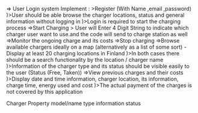 => User Login system 
    Implement :
        >Register (With Name ,email ,password)
         )>User should be able browse the charger locations, status and general information without logging in
         )>Login is required to start the charging process
=>Start Charging 
    > User will Enter 4 Digit String to indicate which charger user want to use.and the code will send to charge station as well
=>Monitor the ongoing charge and its costs
=>Stop charging
=>Browse available chargers ideally on a map (alternatively as a list of some sort) - Display at least 20 charging locations in Finland
    )>In both cases there should be a search functionality by the location / charger name
    )>Information of the charger type and its status should be visible easily to the user (Status (Free, Taken))
=>View previous charges and their costs
    )>Display date and time information, charger location, its information, charge time, energy used and cost
    )>The actual payment of the charges is not covered by this application




Charger Property
    model/name
    type
    information
    status
    